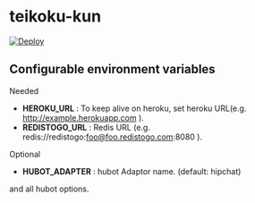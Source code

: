 # teikoku-kun

[![Deploy](https://www.herokucdn.com/deploy/button.png)](https://heroku.com/deploy)

## Configurable environment variables

Needed

- **HEROKU_URL** : To keep alive on heroku, set heroku URL(e.g. http://example.herokuapp.com ).
- **REDISTOGO_URL** : Redis URL (e.g. redis://redistogo:foo@foo.redistogo.com:8080 ).

Optional

- **HUBOT_ADAPTER** : hubot Adaptor name. (default: hipchat)

and all hubot options.
